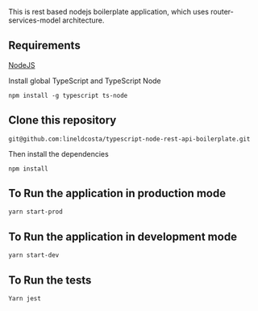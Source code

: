 This is rest based nodejs boilerplate application, which uses router-services-model architecture.
 
 
## Requirements

[NodeJS](https://nodejs.org/en/)

Install global TypeScript and TypeScript Node

```
npm install -g typescript ts-node
```

## Clone this repository

```
git@github.com:lineldcosta/typescript-node-rest-api-boilerplate.git
```

Then install the dependencies

```
npm install
```

## To Run the application in production mode

```
yarn start-prod
```

## To Run the application in development mode

```
yarn start-dev
```

## To Run the tests

```
Yarn jest
```
